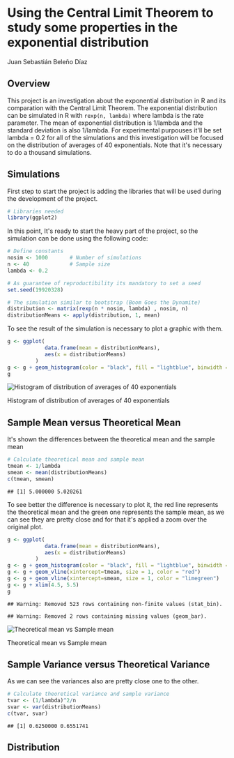 # Using the Central Limit Theorem to study some properties in the exponential distribution
Juan Sebastián Beleño Díaz  
## Overview

This project is an investigation about the exponential distribution in R and
its comparation with the Central Limit Theorem. The exponential distribution 
can be simulated in R with `rexp(n, lambda)` where lambda is the rate parameter.
The mean of exponential distribution is 1/lambda and the standard deviation is 
also 1/lambda. For experimental purpouses it'll be set lambda = 0.2 for all of
the simulations and this investigation will be focused on the distribution of 
averages of 40 exponentials. Note that it's necessary to do a thousand simulations.

## Simulations
First step to start the project is adding the libraries that will be used
during the development of the project.


```r
# Libraries needed
library(ggplot2)
```

In this point, It's ready to start the heavy part of the project, so the simulation
can be done using the following code:


```r
# Define constants
nosim <- 1000       # Number of simulations
n <- 40             # Sample size
lambda <- 0.2

# As guarantee of reproductibility its mandatory to set a seed
set.seed(19920328)

# The simulation similar to bootstrap (Boom Goes the Dynamite)
distribution <- matrix(rexp(n * nosim, lambda) , nosim, n)
distributionMeans <- apply(distribution, 1, mean)
```

To see the result of the simulation is necessary to plot a graphic with them.


```r
g <- ggplot(
            data.frame(mean = distributionMeans),
            aes(x = distributionMeans)
         )
g <- g + geom_histogram(color = "black", fill = "lightblue", binwidth = 0.05)
g
```

<div class="figure">
<img src="Exponential_distribution_project_files/figure-html/unnamed-chunk-3-1.png" alt="Histogram of distribution of averages of 40 exponentials"  />
<p class="caption">Histogram of distribution of averages of 40 exponentials</p>
</div>

## Sample Mean versus Theoretical Mean

It's shown the differences between the theoretical mean and the sample mean


```r
# Calculate theoretical mean and sample mean
tmean <- 1/lambda
smean <- mean(distributionMeans)
c(tmean, smean)
```

```
## [1] 5.000000 5.020261
```

To see better the difference is necessary to plot it, the red line represents
the theoretical mean and the green one represents the sample mean, as we can 
see they are pretty close and for that it's applied a zoom over the original
plot.


```r
g <- ggplot(
            data.frame(mean = distributionMeans),
            aes(x = distributionMeans)
         )
g <- g + geom_histogram(color = "black", fill = "lightblue", binwidth = 0.05)
g <- g + geom_vline(xintercept=tmean, size = 1, color = "red")
g <- g + geom_vline(xintercept=smean, size = 1, color = "limegreen")
g <- g + xlim(4.5, 5.5)
g
```

```
## Warning: Removed 523 rows containing non-finite values (stat_bin).
```

```
## Warning: Removed 2 rows containing missing values (geom_bar).
```

<div class="figure">
<img src="Exponential_distribution_project_files/figure-html/unnamed-chunk-5-1.png" alt="Theoretical mean vs Sample mean"  />
<p class="caption">Theoretical mean vs Sample mean</p>
</div>

## Sample Variance versus Theoretical Variance

As we can see the variances also are pretty close one to the other.

```r
# Calculate theoretical variance and sample variance
tvar <- (1/lambda)^2/n
svar <- var(distributionMeans)
c(tvar, svar)
```

```
## [1] 0.6250000 0.6551741
```

## Distribution
